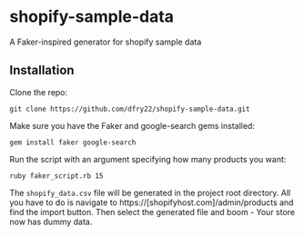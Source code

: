 shopify-sample-data
===================

A Faker-inspired generator for shopify sample data

## Installation

Clone the repo:

    git clone https://github.com/dfry22/shopify-sample-data.git

Make sure you have the Faker and google-search gems installed:

    gem install faker google-search

Run the script with an argument specifying how many products you want:

    ruby faker_script.rb 15

The `shopify_data.csv` file will be generated in the project root directory. All you have to do is navigate to https://[shopifyhost.com]/admin/products and find the import button. Then select the generated file and boom - Your store now has dummy data.